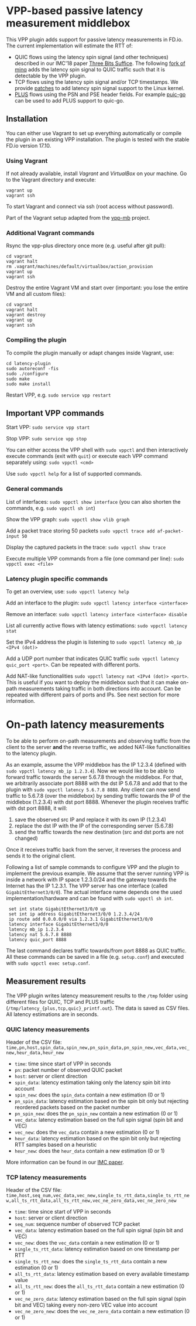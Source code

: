 # VPP-based passive latency measurement middlebox

This VPP plugin adds support for passive latency measurements in FD.io.
The current implementation will estimate the RTT of:

- QUIC flows using the latency spin signal (and other techniques) described
    in our IMC'18 paper [Three Bits Suffice](https://nsg.ee.ethz.ch/fileadmin/user_upload/spinbit.pdf).
    The following [fork of minq](https://github.com/pietdevaere/minq) adds the latency spin signal to QUIC traffic
    such that it is detectable by the VPP plugin.
- TCP flows using the latency spin signal and/or TCP timestamps.
    We provide [patches](https://github.com/mami-project/three-bits-suffice/tree/master/tcp/kernel_patches)
    to add latency spin signal support to the Linux kernel.
- [PLUS](https://nsg.ee.ethz.ch/fileadmin/user_upload/CNSM_2017.pdf) flows using the PSN and PSE header fields.
   For example [puic-go](https://github.com/mami-project/puic-go) can be used to add PLUS support to quic-go.

## Installation 

You can either use Vagrant to set up everything automatically
or compile the plugin in an existing VPP installation.
The plugin is tested with the stable FD.io version 17.10. 

### Using Vagrant
If not already available, install *Vagrant* and *VirtualBox* on your machine. 
Go to the Vagrant directory and execute:
```
vagrant up
vagrant ssh
```
To start Vagrant and connect via ssh (root access without password).

Part of the Vagrant setup adapted from the [vpp-mb](https://github.com/mami-project/vpp-mb) project.

### Additional Vagrant commands
Rsync the vpp-plus directory once more (e.g. useful after git pull):
```
cd vagrant
vagrant halt
rm .vagrant/machines/default/virtualbox/action_provision
vagrant up
vagrant ssh
```
Destroy the entire Vagrant VM and start over (important: you lose the entire VM and all custom files):
```
cd vagrant
vagrant halt
vagrant destroy
vagrant up
vagrant ssh
```

### Compiling the plugin
To compile the plugin manually or adapt changes inside Vagrant, use:
```
cd latency-plugin
sudo autoreconf -fis
sudo ./configure
sudo make
sudo make install
```

Restart VPP, e.g. `sudo service vpp restart`

## Important VPP commands
Start VPP: `sudo service vpp start`

Stop VPP: `sudo service vpp stop`

You can either access the VPP shell with `sudo vppctl` and then interactively execute commands (exit with `quit`) or execute each VPP command separately using: `sudo vppctl <cmd>`

Use `sudo vppctl help` for a list of supported commands.

### General commands
List of interfaces: `sudo vppctl show interface` (you can also shorten the commands, e.g. `sudo vppctl sh int`)

Show the VPP graph: `sudo vppctl show vlib graph`

Add a packet trace storing 50 packets `sudo vppctl trace add af-packet-input 50`

Display the captured packets in the trace: `sudo vppctl show trace`

Execute multiple VPP commands from a file (one command per line): `sudo vppctl exec <file>`

### Latency plugin specific commands
To get an overview, use: `sudo vppctl latency help`

Add an interface to the plugin: `sudo vppctl latency interface <interface>`

Remove an interface: `sudo vppctl latency interface <interface> disable`

List all currently active flows with latency estimations: `sudo vppctl latency stat`

Set the IPv4 address the plugin is listening to `sudo vppctl latency mb_ip <IPv4 (dot)>`

Add a UDP port number that indicates QUIC traffic `sudo vppctl latency quic_port <port>`.
Can be repeated with different ports.

Add NAT-like functionalities `sudo vppctl latency nat <IPv4 (dot)> <port>`. This is useful if you
want to deploy the middlebox such that it can make on-path measurements taking traffic in
both directions into account. Can be repeated with different pairs of ports and IPs.
See next section for more information.

# On-path latency measurements
To be able to perform on-path measurements and observing traffic from the client
to the server **and** the reverse traffic, we added NAT-like functionalities to the
latency plugin.

As an example, assume the VPP middlebox has the IP 1.2.3.4 (defined with `sudo vppctl latency mb_ip 1.2.3.4`).
Now we would like to be able to forward traffic towards the server 5.6.7.8 through the middlebox.
For that, we arbitrarily associate port 8888 with the dst IP 5.6.7.8 and add that to the plugin with
`sudo vppctl latency 5.6.7.8 8888`. Any client can now send traffic to 5.6.7.8 (over the middlebox)
by sending traffic towards the IP of the middlebox (1.2.3.4) with dst port 8888.
Whenever the plugin receives traffic with dst port 8888, it will:

1. save the observed src IP and replace it with its own IP (1.2.3.4)
1. replace the dst IP with the IP of the corresponding server (5.6.7.8)
1. send the traffic towards the new destination (src and dst ports are not changed)

Once it receives traffic back from the server, it reverses the process and sends it to the original client.

Following a list of sample commands to configure VPP and the plugin to implement the previous example.
We assume that the server running VPP is inside a network with IP space 1.2.3.0/24 and the gateway
towards the Internet has the IP 1.2.3.1. The VPP server has one interface (called `GigabitEthernet3/0/0`).
The actual interface name depends one the used implementation/hardware and can be found with `sudo vppctl sh int`.

```
 set int state GigabitEthernet3/0/0 up
 set int ip address GigabitEthernet3/0/0 1.2.3.4/24
 ip route add 0.0.0.0/0 via 1.2.3.1 GigabitEthernet3/0/0
 latency interface GigabitEthernet3/0/0
 latency mb_ip 1.2.3.4
 latency nat 5.6.7.8 8888
 latency quic_port 8888
```

The last command declares traffic towards/from port 8888 as QUIC traffic.
All these commands can be saved in a file (e.g. `setup.conf`) and executed
with `sudo vppctl exec setup.conf`.

## Measurement results

The VPP plugin writes latency measurement results to the `/tmp` folder using different
files for QUIC, TCP and PLUS traffic (`/tmp/latency_{plus,tcp,quic}_printf.out`).
The data is saved as CSV files. All latency estimations are in seconds.

### QUIC latency measurements
Header of the CSV file: `time,pn,host,spin_data,spin_new,pn_spin_data,pn_spin_new,vec_data,vec_new,heur_data,heur_new`
- `time`: time since start of VPP in seconds
- `pn`: packet number of observed QUIC packet
- `host`: server or client direction
- `spin_data`: latency estimation taking only the latency spin bit into account
- `spin_new`: does the `spin_data` contain a new estimation (0 or 1)
- `pn_spin_data`: latency estimation based on the spin bit only but rejecting reordered packets based on the packet number
- `pn_spin_new`: does the `pn_spin_new` contain a new estimation (0 or 1)
- `vec_data`: latency estimation based on the full spin signal (spin bit and VEC)
- `vec_new`: does the `vec_data` contain a new estimation (0 or 1)
- `heur_data`: latency estimation based on the spin bit only but rejecting RTT samples based on a heuristic
- `heur_new`: does the `heur_data` contain a new estimation (0 or 1)

More information can be found in our [IMC paper](https://nsg.ee.ethz.ch/fileadmin/user_upload/spinbit.pdf).

### TCP latency measurements
Header of the CSV file: `time,host,seq_num,vec_data,vec_new,single_ts_rtt_data,single_ts_rtt_new,all_ts_rtt_data,all_ts_rtt_new,vec_ne_zero_data,vec_ne_zero_new`
- `time`: time since start of VPP in seconds
- `host`: server or client direction
- `seq_num`: sequence number of observed TCP packet
- `vec_data`: latency estimation based on the full spin signal (spin bit and VEC)
- `vec_new`: does the `vec_data` contain a new estimation (0 or 1)
- `single_ts_rtt_data`: latency estimation based on one timestamp per RTT
- `single_ts_rtt_new`: does the `single_ts_rtt_data` contain a new estimation (0 or 1)
- `all_ts_rtt_data`: latency estimation based on every available timestamp value
- `all_ts_rtt_new`: does the `all_ts_rtt_data` contain a new estimation (0 or 1)
- `vec_ne_zero_data`: latency estimation based on the full spin signal (spin bit and VEC) taking every non-zero VEC value into account
- `vec_ne_zero_new`: does the `vec_ne_zero_data` contain a new estimation (0 or 1)

